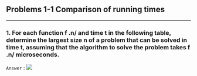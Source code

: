 ## Problems 1-1 Comparison of running times

---

### 1. For each function f .n/ and time t in the following table, determine the largest size n of a problem that can be solved in time t, assuming that the algorithm to solve the problem takes f .n/ microseconds.

`Answer` :
![](https://i.ibb.co/VTZGW4F/my-basic-app.png)
